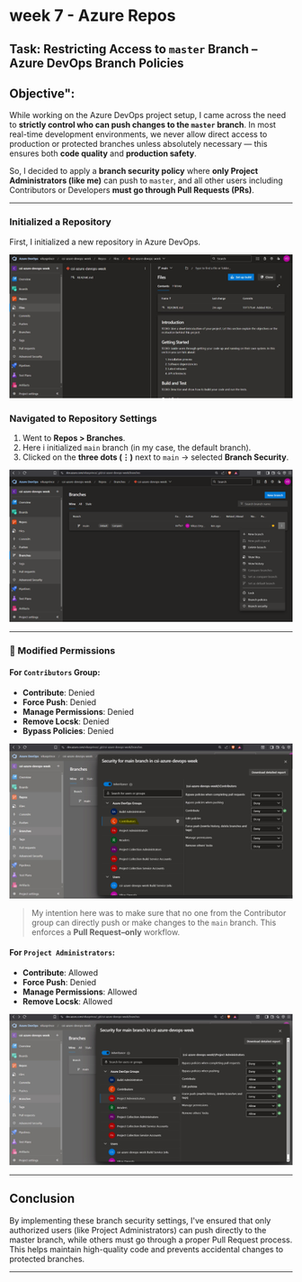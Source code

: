 # week 7 -  Azure Repos

## Task: Restricting Access to `master` Branch – Azure DevOps Branch Policies


## Objective":

While working on the Azure DevOps project setup, I came across the need to **strictly control who can push changes to the `master` branch**. In most real-time development environments, we never allow direct access to production or protected branches unless absolutely necessary — this ensures both **code quality** and **production safety**.

So, I decided to apply a **branch security policy** where **only Project Administrators (like me)** can push to `master`, and all other users including Contributors or Developers **must go through Pull Requests (PRs)**.

---

### Initialized a Repository
First, I initialized a new repository in Azure DevOps. 

![project-repo](./snapshots/repo-initialized.jpg)


### Navigated to Repository Settings
1. Went to **Repos > Branches**.
2. Here i initialized `main` branch (in my case, the default branch).
3. Clicked on the **three dots (⋮)** next to `main` → selected **Branch Security**.

![branch-security](./snapshots/branch-sec.png)

---

### 👥 Modified Permissions

#### For `Contributors` Group:
- **Contribute**: Denied
- **Force Push**: Denied
- **Manage Permissions**: Denied
- **Remove Locsk**: Denied
- **Bypass Policies**: Denied

![contribute](./snapshots/contributer.jpg)

> My intention here was to make sure that no one from the Contributor group can directly push or make changes to the `main` branch. This enforces a **Pull Request–only** workflow.

#### For `Project Administrators`:
- **Contribute**: Allowed
- **Force Push**: Denied
- **Manage Permissions**: Allowed
- **Remove Locsk**: Allowed

![admin-permissions](./snapshots/project-admin.jpg)

---

## Conclusion

By implementing these branch security settings, I've ensured that only authorized users (like Project Administrators) can push directly to the master branch, while others must go through a proper Pull Request process. This helps maintain high-quality code and prevents accidental changes to protected branches.

---

